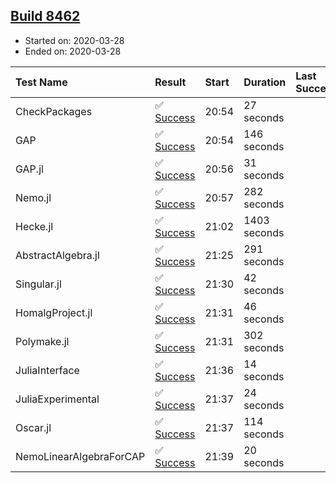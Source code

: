 ## [Build 8462](https://oscarci.mathematik.uni-kl.de/job/oscar/8462/)

* Started on: 2020-03-28
* Ended on: 2020-03-28

| Test Name    | Result | Start | Duration | Last Success | First Failure |
|:-------------|:-------|:------|:---------|:-------------|:--------------|
| CheckPackages | ✅ [Success](https://oscarci.mathematik.uni-kl.de/job/oscar/8462/artifact/logs/build-8462/CheckPackages.log) | 20:54 | 27 seconds |  |  |
| GAP | ✅ [Success](https://oscarci.mathematik.uni-kl.de/job/oscar/8462/artifact/logs/build-8462/GAP.log) | 20:54 | 146 seconds |  |  |
| GAP.jl | ✅ [Success](https://oscarci.mathematik.uni-kl.de/job/oscar/8462/artifact/logs/build-8462/GAP.jl.log) | 20:56 | 31 seconds |  |  |
| Nemo.jl | ✅ [Success](https://oscarci.mathematik.uni-kl.de/job/oscar/8462/artifact/logs/build-8462/Nemo.jl.log) | 20:57 | 282 seconds |  |  |
| Hecke.jl | ✅ [Success](https://oscarci.mathematik.uni-kl.de/job/oscar/8462/artifact/logs/build-8462/Hecke.jl.log) | 21:02 | 1403 seconds |  |  |
| AbstractAlgebra.jl | ✅ [Success](https://oscarci.mathematik.uni-kl.de/job/oscar/8462/artifact/logs/build-8462/AbstractAlgebra.jl.log) | 21:25 | 291 seconds |  |  |
| Singular.jl | ✅ [Success](https://oscarci.mathematik.uni-kl.de/job/oscar/8462/artifact/logs/build-8462/Singular.jl.log) | 21:30 | 42 seconds |  |  |
| HomalgProject.jl | ✅ [Success](https://oscarci.mathematik.uni-kl.de/job/oscar/8462/artifact/logs/build-8462/HomalgProject.jl.log) | 21:31 | 46 seconds |  |  |
| Polymake.jl | ✅ [Success](https://oscarci.mathematik.uni-kl.de/job/oscar/8462/artifact/logs/build-8462/Polymake.jl.log) | 21:31 | 302 seconds |  |  |
| JuliaInterface | ✅ [Success](https://oscarci.mathematik.uni-kl.de/job/oscar/8462/artifact/logs/build-8462/JuliaInterface.log) | 21:36 | 14 seconds |  |  |
| JuliaExperimental | ✅ [Success](https://oscarci.mathematik.uni-kl.de/job/oscar/8462/artifact/logs/build-8462/JuliaExperimental.log) | 21:37 | 24 seconds |  |  |
| Oscar.jl | ✅ [Success](https://oscarci.mathematik.uni-kl.de/job/oscar/8462/artifact/logs/build-8462/Oscar.jl.log) | 21:37 | 114 seconds |  |  |
| NemoLinearAlgebraForCAP | ✅ [Success](https://oscarci.mathematik.uni-kl.de/job/oscar/8462/artifact/logs/build-8462/NemoLinearAlgebraForCAP.log) | 21:39 | 20 seconds |  |  |
